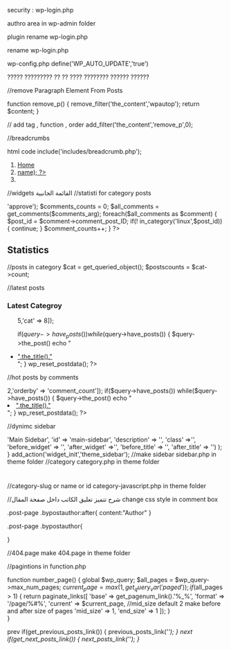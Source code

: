 
security :
wp-login.php 

authro area
in 
wp-admin folder

plugin 
rename  wp-login.php 

rename wp-login.php 


wp-config.php
define('WP_AUTO_UPDATE','true')


????? ????????? ?? ?? ???? ???????? ?????? ??????


//remove Paragraph Element From Posts 

function remove_p()
{
   remove_filter('the_content','wpautop');
   return $content;
}

// add tag , function , order 
add_filter('the_content','remove_p',0);


//breadcrumbs

html code
include('includes/breadcrumb.php');
<?php  
  $the_cats = get_the_category();
?>
<div class="breadcrumbs-holder">
<div class='container'>
    <ol>
        <li><a href='<?php echo get_home_url();?>'> Home
                <?php echo get_bloginfo('name'); ?>
         </a></li>
        <li>
          <a href='<?php echo esc_url(get_category_link($the_cats[0]->item_id)); ?>'><?php echo esc_html($the_cats[0]->name); ?></a>
        </li>
        <li>
          <?php echo get_the_title() ; ?>
        </li>
    </ol>
</div>


//widgets القائمة الجانبية
//statisti  for category posts
<?php
  //get categorys counts 
  $comments_arg = array('status' => 'approve');
  $comments_counts = 0;
  $all_comments = get_comments($comments_arg);
  foreach($all_comments as $comment)
  {
     $post_id = $comment->comment_post_ID;
     if(! in_category('linux',$post_id))
     {
        continue;
     }
     $comment_counts++;
  }
?>
<h2><?php echo single_cat_title(); ?> Statistics</h2>
//posts in category
$cat = get_queried_object();
$postscounts = $cat->count;

//latest posts

<h3>Latest Categroy</h3>
<ul>
<?php 
$query = new WP_Query(['posts_per_page' => 5,'cat' => 8]);

if($query->have_posts())
while($query->have_posts())
{
    $query->the_post()
	echo "<li><a href='". the_permalink() ."'>".the_title()."</a></li>";
}
wp_reset_postdata();
?>
</ul>

//hot posts by comments
<?php 
$query = new WP_Query(['posts_per_page'=> 2,'orderby' => 'comment_count']);

if($query->have_posts())
while($query->have_posts())
{
    $query->the_post()
	echo "<li><a href='". the_permalink() ."'>".the_title()."</a></li>";
}
wp_reset_postdata();
?>

//dynimc sidebar 
<?php 
  if(is_active_sidebar('main-sidebar'))
  {
      dynamic_sidebar('main-sidebar');
  }
//in functions.php 

rester_sidebar

function theme_sidebar()
{
   register_sidebar(
   array(
   'name' => 'Main Sidebar',   
   'id' => 'main-sidebar',
   'description' => '',
   'class' =>'',
   'before_widget' => '',
   'after_widget' =>'',
   'before_title' => '',
   'after_title' => '')
   );
}

add_action('widget_init','theme_sidebar');

//make sidebar 
sidebar.php in theme folder

//category 
category.php in theme folder

<div class='category-information'>
  <h1><?php single_cat_title(); ?></h1>
  <p><?php echo category_description();</p>
</div>

//category-slug or name or id
category-javascript.php in theme folder

//شرح تتميز تعليق الكاتب داخل صفحة المقال
change css style in comment box

.post-page .bypostauthor:after{
	content:"Author"
}

.post-page .bypostauthor{
	
}

//404.page 
make 404.page in theme folder

//pagintions 
in function.php 

function number_page()
{
	global $wp_query;
	$all_pages = $wp_query->max_num_pages;
	$current_page = max(1,get_query_var('paged'));
	if($all_pages > 1)
	{
	   return paginate_links([
	     'base' => get_pagenum_link().'%_%',
	     'format' => '/page/%#%',
	     'current' => $current_page,
	     //mid_size default 2 make before and after size of pages
	     'mid_size' => 1,
	     'end_size' => 1
	   ]);
	}	
}

prev 
if(get_previous_posts_link())
{
	previous_posts_link('<i>');
}
next
if(get_next_posts_link())
{
	next_posts_link('<i>');
}
